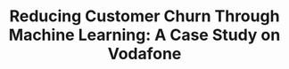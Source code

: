 <h1 align='center'>Reducing Customer Churn Through Machine Learning: A Case Study on Vodafone</h1>

